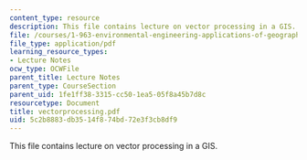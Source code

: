 ```yaml
---
content_type: resource
description: This file contains lecture on vector processing in a GIS.
file: /courses/1-963-environmental-engineering-applications-of-geographic-information-systems-fall-2004/5c2b8883db3514f874bd72e3f3cb8df9_vectorprocessing.pdf
file_type: application/pdf
learning_resource_types:
- Lecture Notes
ocw_type: OCWFile
parent_title: Lecture Notes
parent_type: CourseSection
parent_uid: 1fe1ff38-3315-cc50-1ea5-05f8a45b7d8c
resourcetype: Document
title: vectorprocessing.pdf
uid: 5c2b8883-db35-14f8-74bd-72e3f3cb8df9
---
```

This file contains lecture on vector processing in a GIS.

